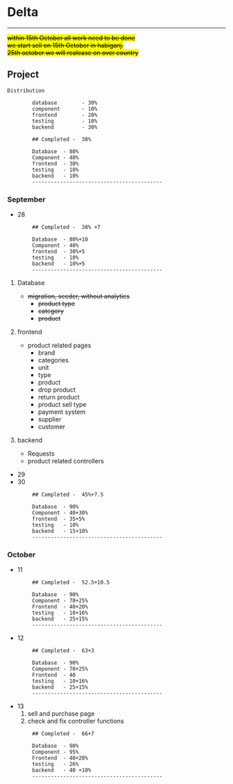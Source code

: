 # Delta
-----------------------


<mark> <s>
within 15th October  all work need to be done<br>
we start sell on 15th October in habiganj. <br>
25th october we will realease on over country <br>
</s>
</mark>

## Project 

```
Distribution

        database        - 30%
        component       - 10%
        frontend        - 20%
        testing         - 10%
        backend         - 30%

```
```
        ## Completed -  38% 

        Database  - 80%
        Component - 40%
        frontend  - 30%
        testing   - 10%
        backend   - 10%
        ------------------------------------------
```
### September



- 28 
```
        ## Completed -  38% +7

        Database  - 80%+10
        Component - 40%
        frontend  - 30%+5
        testing   - 10%
        backend   - 10%+5
        ------------------------------------------

```
1. Database 
   - ~~migration, seeder, without analytics~~
        - ~~product type~~ 
        - ~~category~~
        - ~~product~~
      

1. frontend 
   - product  related pages
     - brand
     - categories
     - unit
     - type
     - product
     - drop product
     - return product
     - product sell type
     - payment system
     - supplier
     - customer
1. backend 
   - Requests 
   - product  related controllers


- 29
- 30

```
        ## Completed -  45%+7.5 

        Database  - 90%
        Component - 40+30%
        frontend  - 35+5%
        testing   - 10%
        backend   - 15+10%
        ------------------------------------------
```

 





### October
- 11 

```
        ## Completed -  52.5+10.5 

        Database  - 90%
        Component - 70+25%
        Frontend  - 40+20%
        testing   - 10+16%
        backend   - 25+15%
        ------------------------------------------
```
- 12 

```
        ## Completed -  63+3

        Database  - 90%
        Component - 70+25%
        Frontend  - 40
        testing   - 10+16%
        backend   - 25+15%
        ------------------------------------------
```
- 13
    1. sell and purchase page
    1. check and fix  controller functions 
```
        ## Completed -  66+7

        Database  - 90%
        Component - 95%
        Frontend  - 40+20%
        testing   - 26%
        backend   - 40 +10%
        ------------------------------------------
```

 



